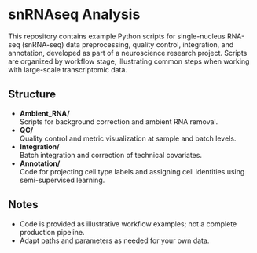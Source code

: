 # snRNAseq Analysis

This repository contains example Python scripts for single-nucleus RNA-seq (snRNA-seq) data preprocessing, quality control, integration, and annotation, developed as part of a neuroscience research project. Scripts are organized by workflow stage, illustrating common steps when working with large-scale transcriptomic data.

## Structure

- **Ambient_RNA/**  
  Scripts for background correction and ambient RNA removal.
- **QC/**  
  Quality control and metric visualization at sample and batch levels.
- **Integration/**  
  Batch integration and correction of technical covariates.
- **Annotation/**  
  Code for projecting cell type labels and assigning cell identities using semi-supervised learning.


## Notes

- Code is provided as illustrative workflow examples; not a complete production pipeline.
- Adapt paths and parameters as needed for your own data.
